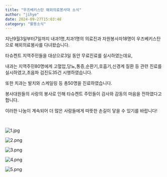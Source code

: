 ```yaml
---
title: "우즈베키스탄 해외의료봉사대 소식"
author: "jihye"
date: 2024-09-27T15:03:48
category: "활동소식"
---
```


지난9월3일부터7일까지 내과1명,치과1명의 의료진과 자원봉사자18명이 우즈베키스탄으로 해외의료봉사를 다녀왔습니다.

타슈켄트 지역주민들을 대상으로3일 동안 무료진료를 실시하였는데요,

내과는 지역주민80명에게 고혈압,당뇨,통증,순환기,호흡기,신경계 질환 등 관련 진료를 실시하였고,초음파 검진도35건 시행하였습니다.

또한 치과는 발치와 스케일링 등 총50명을 진료하였습니다.

봉사대원들의 사랑의 봉사로 인해 타슈켄트 주민들이 감사와 감동의 마음을 전하였다고 합니다.

이러한 나눔이 계속되어 더 많은 사람들에게 따뜻한 손길이 닿을 수 있기를 바랍니다!

​​​​​​​

![1.jpg](/files/attach/images/2318/230/035/ae8e22952b70b1f2a8b5853cdbe72d84.jpg)

![2.png](/files/attach/images/2318/230/035/1120c3ed0a22833084c287140a3937ca.png)

![3.png](/files/attach/images/2318/230/035/e6ab29c0405b9df8be0e8f54062e2b41.png)

![4.png](/files/attach/images/2318/230/035/c61bcdb15276df8849909c2ee09a486c.png)

![5.png](/files/attach/images/2318/230/035/577db8a2e871e8234db8a14fda87c13d.png)
